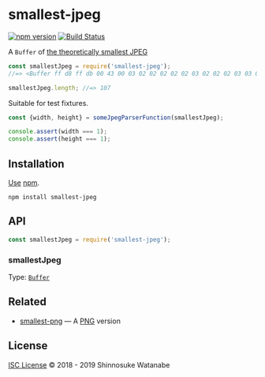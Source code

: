 # smallest-jpeg

[![npm version](https://img.shields.io/npm/v/smallest-jpeg.svg)](https://www.npmjs.com/package/smallest-jpeg)
[![Build Status](https://travis-ci.com/shinnn/smallest-jpeg.svg?branch=master)](https://travis-ci.com/shinnn/smallest-jpeg)

A `Buffer` of [the theoretically smallest JPEG](https://github.com/mathiasbynens/small/blob/master/jpeg.jpg)

```javascript
const smallestJpeg = require('smallest-jpeg');
//=> <Buffer ff d8 ff db 00 43 00 03 02 02 02 02 02 03 02 02 02 03 03 03 03 04 06 04 04 04 04 04 08 06 06 ...>

smallestJpeg.length; //=> 107
```

Suitable for test fixtures.

```javascript
const {width, height} = someJpegParserFunction(smallestJpeg);

console.assert(width === 1);
console.assert(height === 1);
```

## Installation

[Use](https://docs.npmjs.com/cli/install) [npm](https://docs.npmjs.com/about-npm/).

```
npm install smallest-jpeg
```

## API

```javascript
const smallestJpeg = require('smallest-jpeg');
```

### smallestJpeg

Type: [`Buffer`](https://nodejs.org/api/buffer.html#buffer_class_buffer)

## Related

* [smallest-png](https://github.com/shinnn/smallest-png) — A [PNG](https://tools.ietf.org/html/rfc2083) version

## License

[ISC License](./LICENSE) © 2018 - 2019 Shinnosuke Watanabe
